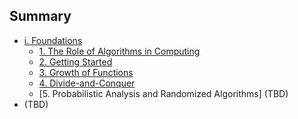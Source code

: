 Summary
-------

* [i. Foundations](1.00.md)
  * [1. The Role of Algorithms in Computing](1.01.md)
  * [2. Getting Started](1.02.md)
  * [3. Growth of Functions](1.03.md)
  * [4. Divide-and-Conquer](1.04.md)
  * [5. Probabilistic Analysis and Randomized Algorithms] (TBD)
*  (TBD)

